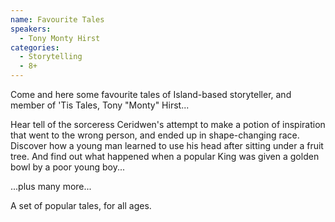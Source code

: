 ```yaml
---
name: Favourite Tales
speakers:
  - Tony Monty Hirst
categories:
  - Storytelling
  - 8+
---
```


Come and here some favourite tales of Island-based storyteller, and member of 'Tis Tales, Tony "Monty" Hirst...

Hear tell of the sorceress Ceridwen's attempt to make a potion of inspiration that went to the wrong person, and ended up in shape-changing race. Discover how a young man learned to use his head after sitting under a fruit tree. And find out what happened when a popular King was given a golden bowl by a poor young boy...

...plus many more...

A set of popular tales, for all ages.